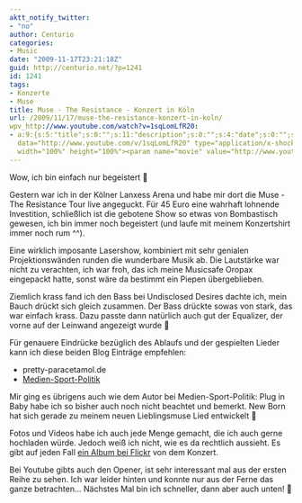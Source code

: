 ```yaml
---
aktt_notify_twitter:
- "no"
author: Centurio
categories:
- Music
date: "2009-11-17T23:21:18Z"
guid: http://centurio.net/?p=1241
id: 1241
tags:
- Konzerte
- Muse
title: Muse - The Resistance - Konzert in Köln
url: /2009/11/17/muse-the-resistance-konzert-in-koln/
wpv_http://www.youtube.com/watch?v=1sqLomLfR20:
- a:9:{s:5:"title";s:0:"";s:11:"description";s:0:"";s:4:"date";s:0:"";s:6:"author";s:0:"";s:14:"author_profile";s:23:"http://www.youtube.com/";s:8:"duration";s:0:"";s:9:"embedcode";s:198:"<object
  data="http://www.youtube.com/v/1sqLomLfR20" type="application/x-shockwave-flash"
  width="100%" height="100%"><param name="movie" value="http://www.youtube.com/v/1sqLomLfR20"></param></object>";s:7:"version";s:4:"1.10";s:3:"url";s:42:"http://www.youtube.com/watch?v=1sqLomLfR20";}
---
```

Wow, ich bin einfach nur begeistert 🙂

Gestern war ich in der Kölner Lanxess Arena und habe mir dort die Muse - The Resistance Tour live angeguckt. Für 45 Euro eine wahrhaft lohnende Investition, schließlich ist die gebotene Show so etwas von Bombastisch gewesen, ich bin immer noch begeistert (und laufe mit meinem Konzertshirt immer noch rum ^^).

Eine wirklich imposante Lasershow, kombiniert mit sehr genialen Projektionswänden runden die wunderbare Musik ab. Die Lautstärke war nicht zu verachten, ich war froh, das ich meine Musicsafe Oropax eingepackt hatte, sonst wäre da bestimmt ein Piepen übergeblieben.

Ziemlich krass fand ich den Bass bei Undisclosed Desires dachte ich, mein Bauch drückt sich gleich zusammen. Der Bass drückte sowas von stark, das war einfach krass. Dazu passte dann natürlich auch gut der Equalizer, der vorne auf der Leinwand angezeigt wurde 🙂

Für genauere Eindrücke bezüglich des Ablaufs und der gespielten Lieder kann ich diese beiden Blog Einträge empfehlen:

  * pretty-paracetamol.de
  * [Medien-Sport-Politik](http://www.medien-sport-politik.de/2009/11/17/plug-in-baby-muse-in-der-lanxess-arena/)

Mir ging es übrigens auch wie dem Autor bei Medien-Sport-Politik: Plug in Baby habe ich so bisher auch noch nicht beachtet und bemerkt. New Born hat sich gerade zu meinem neuen Lieblingsmuse Lied entwickelt 🙂

Fotos und Videos habe ich auch jede Menge gemacht, die ich auch gerne hochladen würde. Jedoch weiß ich nicht, wie es da rechtlich aussieht. Es gibt auf jeden Fall [ein Album bei Flickr](http://www.flickr.com/photos/pretty-paracetamol/sets/72157622823019742/) von dem Konzert.

Bei Youtube gibts auch den Opener, ist sehr interessant mal aus der ersten Reihe zu sehen. Ich war leider hinten und konnte nur aus der Ferne das ganze betrachten... Nächstes Mal bin ich schneller, dann aber auch unten! 🙂<figure class="wp-block-embed is-type-video is-provider-youtube wp-block-embed-youtube wp-embed-aspect-4-3 wp-has-aspect-ratio">

<div class="wp-block-embed__wrapper">
</div></figure>